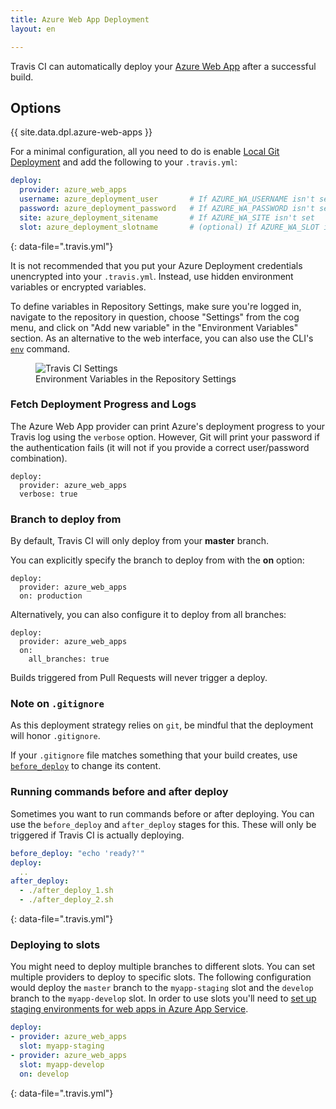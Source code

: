 ```yaml
---
title: Azure Web App Deployment
layout: en

---
```


Travis CI can automatically deploy your [Azure Web App](https://azure.microsoft.com/en-us/services/app-service/web/) after a successful build.

<aside markdown="block" class="ataglance">

## Options

{{ site.data.dpl.azure-web-apps }}

</aside>


For a minimal configuration, all you need to do is enable [Local Git Deployment](https://azure.microsoft.com/en-us/documentation/articles/app-service-deploy-local-git/) and add the following to your `.travis.yml`:

```yaml
deploy:
  provider: azure_web_apps
  username: azure_deployment_user       # If AZURE_WA_USERNAME isn't set
  password: azure_deployment_password   # If AZURE_WA_PASSWORD isn't set
  site: azure_deployment_sitename       # If AZURE_WA_SITE isn't set
  slot: azure_deployment_slotname       # (optional) If AZURE_WA_SLOT isn't set
```
{: data-file=".travis.yml"}

It is not recommended that you put your Azure Deployment credentials unencrypted into your `.travis.yml`. Instead, use hidden environment variables or encrypted variables.

To define variables in Repository Settings, make sure you're logged in, navigate to the repository in question, choose "Settings" from the cog menu, and click on "Add new variable" in the "Environment Variables" section. As an alternative to the web interface, you can also use the CLI's [`env`](https://github.com/travis-ci/travis.rb#env) command.

<figure>
  <img alt="Travis CI Settings" src="{{ "/images/settings-env-vars.png" | prepend: site.baseurl }}">
  <figcaption>Environment Variables in the Repository Settings</figcaption>
</figure>

### Fetch Deployment Progress and Logs

The Azure Web App provider can print Azure's deployment progress to your Travis log using the `verbose` option. However, Git will print your password if the authentication fails (it will not if you provide a correct user/password combination).

```
deploy:
  provider: azure_web_apps
  verbose: true
```

### Branch to deploy from

By default, Travis CI will only deploy from your **master** branch.

You can explicitly specify the branch to deploy from with the **on** option:

```
deploy:
  provider: azure_web_apps
  on: production
```

Alternatively, you can also configure it to deploy from all branches:

```
deploy:
  provider: azure_web_apps
  on:
    all_branches: true
```

Builds triggered from Pull Requests will never trigger a deploy.

### Note on `.gitignore`

As this deployment strategy relies on `git`, be mindful that the deployment will
honor `.gitignore`.

If your `.gitignore` file matches something that your build creates, use
[`before_deploy`](#Running-commands-before-and-after-deploy) to change
its content.

### Running commands before and after deploy

Sometimes you want to run commands before or after deploying. You can use the `before_deploy` and `after_deploy` stages for this. These will only be triggered if Travis CI is actually deploying.

```yaml
before_deploy: "echo 'ready?'"
deploy:
  ..
after_deploy:
  - ./after_deploy_1.sh
  - ./after_deploy_2.sh
```
{: data-file=".travis.yml"}

### Deploying to slots

You might need to deploy multiple branches to different slots. You can set multiple providers to deploy to specific slots. The following configuration would deploy the `master` branch to the `myapp-staging` slot and the `develop` branch to the `myapp-develop` slot. In order to use slots you'll need to [set up staging environments for web apps in Azure App Service](https://azure.microsoft.com/en-us/documentation/articles/web-sites-staged-publishing/).

```yaml
deploy:
- provider: azure_web_apps
  slot: myapp-staging
- provider: azure_web_apps
  slot: myapp-develop
  on: develop
```
{: data-file=".travis.yml"}
